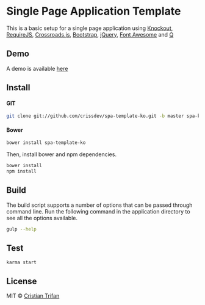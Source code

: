 # Single Page Application Template

This is a basic setup for a single page application using [Knockout](http://knockoutjs.com/),
[RequireJS](http://requirejs.org/), [Crossroads.js](http://millermedeiros.github.io/crossroads.js/),
[Bootstrap](http://getbootstrap.com/), [jQuery](http://jquery.com/),
[Font Awesome](http://fontawesome.io/) and [Q](http://documentup.com/kriskowal/q/)


## Demo

A demo is available [here](http://spa-ko.crissdev.com/)


## Install

#### GIT

```sh
git clone git://github.com/crissdev/spa-template-ko.git -b master spa-ko
```

#### Bower

```sh
bower install spa-template-ko
```

Then, install bower and npm dependencies.

```sh
bower install
npm install
```


## Build

The build script supports a number of options that can be passed through command line. Run the
following command in the application directory to see all the options available.

```sh
gulp --help
```


## Test

```sh
karma start
```


## License

MIT © [Cristian Trifan](http://crissdev.com)
